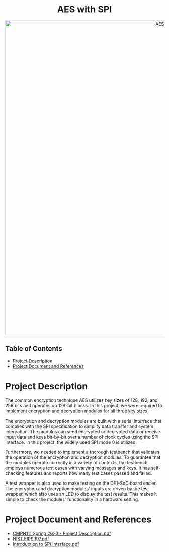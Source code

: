 <h1 align="center"> AES with SPI </h1>

<div align="center"><img src="https://media.geeksforgeeks.org/wp-content/uploads/20200427214520/AES1.png" alt="AES logo" width="1000px"></div>

## Table of Contents

* [Project Description](#Project-Description)
* [Project Document and References](#Project-Document-and-References)

# Project Description

The common encryption technique AES utilizes key sizes of 128, 192, and 256 bits and operates on 128-bit blocks. In this project, we were required to implement encryption and decryption modules for all three key sizes.

The encryption and decryption modules are built with a serial interface that complies with the SPI specification to simplify data transfer and system integration. The modules can send encrypted or decrypted data or receive input data and keys bit-by-bit over a number of clock cycles using the SPI interface. In this project, the widely used SPI mode 0 is utilized.

Furthermore, we needed to implement a thorough testbench that validates the operation of the encryption and decryption modules. To guarantee that the modules operate correctly in a variety of contexts, the testbench employs numerous test cases with varying messages and keys. It has self-checking features and reports how many test cases passed and failed.

A test wrapper is also used to make testing on the DE1-SoC board easier. The encryption and decryption modules' inputs are driven by the test wrapper, which also uses an LED to display the test results. This makes it simple to check the modules' functionality in a hardware setting.

# Project Document and References
* [CMPN111 Spring 2023 - Project Description.pdf](https://github.com/AbdullahAyman02/AES-using-Verilog-HDL/files/12693709/CMPN111.Spring.2023.-.Project.Description.pdf)
* [NIST.FIPS.197.pdf](https://github.com/AbdullahAyman02/AES-using-Verilog-HDL/files/12693715/NIST.FIPS.197.pdf)
* [Introduction to SPI Interface.pdf](https://github.com/AbdullahAyman02/AES-using-Verilog-HDL/files/12693716/Introduction.to.SPI.Interface.pdf)
